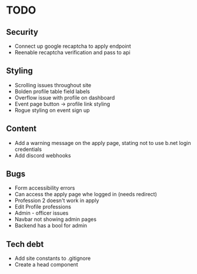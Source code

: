 # TODO

## Security

* Connect up google recaptcha to apply endpoint
* Reenable recaptcha verification and pass to api

## Styling

* Scrolling issues throughout site
* Bolden profile table field labels
* Overflow issue with profile on dashboard
* Event page button -> profile link styling
* Rogue styling on event sign up

## Content

* Add a warning message on the apply page, stating not to use b.net login credentials
* Add discord webhooks

## Bugs

* Form accessibility errors
* Can access the apply page whe logged in (needs redirect)
* Profession 2 doesn't work in apply
* Edit Profile professions
* Admin - officer issues
* Navbar not showing admin pages
* Backend has a bool for admin

## Tech debt

* Add site constants to .gitignore
* Create a head component
